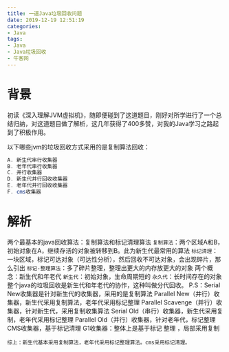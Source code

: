 ```yaml
---
title: 一道Java垃圾回收问题
date: 2019-12-19 12:51:19
categories: 
- Java
tags:
- Java
- Java垃圾回收
- 牛客网
---
```


# 背景

初读《深入理解JVM虚拟机》，随即便碰到了这道题目，刚好对所学进行了一个总结归纳，对这道题目做了解析，这几年获得了400多赞，对我的Java学习之路起到了积极作用。

以下哪些jvm的垃圾回收方式采用的是复制算法回收：

```java
A. 新生代串行收集器
B. 老年代串行收集器
C. 并行收集器
D. 新生代并行回收收集器
E. 老年代并行回收收集器
F. cms收集器
```

<!-- more -->

# 解析

两个最基本的java回收算法：复制算法和标记清理算法
`复制算法`：两个区域A和B，初始对象在A，继续存活的对象被转移到B。此为新生代最常用的算法
`标记清理`：一块区域，标记可达对象（可达性分析），然后回收不可达对象，会出现碎片，那么引出
`标记-整理算法`：多了碎片整理，整理出更大的内存放更大的对象
两个概念：新生代和年老代
`新生代`：初始对象，生命周期短的
`永久代`：长时间存在的对象
整个java的垃圾回收是新生代和年老代的协作，这种叫做分代回收。
P.S：Serial New收集器是针对新生代的收集器，采用的是复制算法
Parallel New（并行）收集器，新生代采用复制算法，老年代采用标记整理
Parallel Scavenge（并行）收集器，针对新生代，采用复制收集算法
Serial Old（串行）收集器，新生代采用复制，老年代采用标记整理
Parallel Old（并行）收集器，针对老年代，标记整理
CMS收集器，基于标记清理
G1收集器：整体上是基于标记 整理 ，局部采用复制

`综上：新生代基本采用复制算法，老年代采用标记整理算法。cms采用标记清理。`